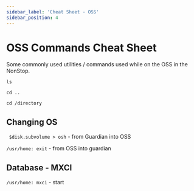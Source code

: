 ```yaml
---
sidebar_label: 'Cheat Sheet - OSS'
sidebar_position: 4
---
```


# OSS Commands Cheat Sheet

Some commonly used utilities / commands used while on the OSS in the NonStop.

```ls```

```cd ..```

```cd /directory```

## Changing OS
``` $disk.subvolume > osh``` - from Guardian into OSS

```/usr/home: exit``` - from OSS into guardian


## Database - MXCI
``` /usr/home: mxci ``` - start 

